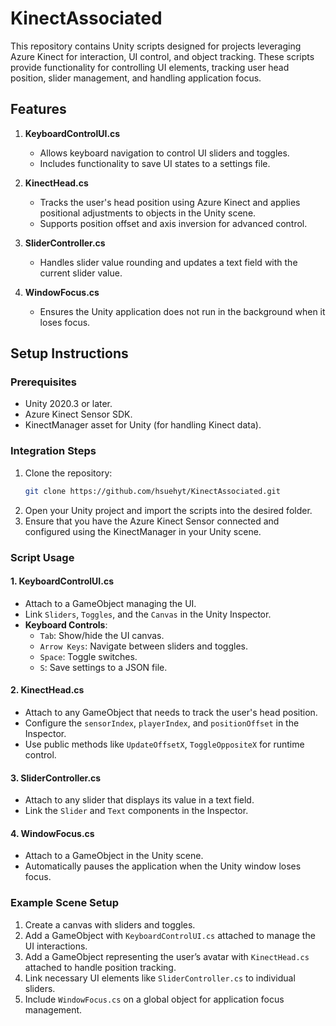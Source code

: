 # KinectAssociated

This repository contains Unity scripts designed for projects leveraging Azure Kinect for interaction, UI control, and object tracking. These scripts provide functionality for controlling UI elements, tracking user head position, slider management, and handling application focus.

## Features

1. **KeyboardControlUI.cs**  
   - Allows keyboard navigation to control UI sliders and toggles.  
   - Includes functionality to save UI states to a settings file.  

2. **KinectHead.cs**  
   - Tracks the user's head position using Azure Kinect and applies positional adjustments to objects in the Unity scene.  
   - Supports position offset and axis inversion for advanced control.  

3. **SliderController.cs**  
   - Handles slider value rounding and updates a text field with the current slider value.  

4. **WindowFocus.cs**  
   - Ensures the Unity application does not run in the background when it loses focus.  

## Setup Instructions

### Prerequisites

- Unity 2020.3 or later.
- Azure Kinect Sensor SDK.
- KinectManager asset for Unity (for handling Kinect data).

### Integration Steps

1. Clone the repository:
   ```bash
   git clone https://github.com/hsuehyt/KinectAssociated.git
   ```
2. Open your Unity project and import the scripts into the desired folder.
3. Ensure that you have the Azure Kinect Sensor connected and configured using the KinectManager in your Unity scene.

### Script Usage

#### 1. KeyboardControlUI.cs
- Attach to a GameObject managing the UI.
- Link `Sliders`, `Toggles`, and the `Canvas` in the Unity Inspector.
- **Keyboard Controls**:
  - `Tab`: Show/hide the UI canvas.
  - `Arrow Keys`: Navigate between sliders and toggles.
  - `Space`: Toggle switches.
  - `S`: Save settings to a JSON file.

#### 2. KinectHead.cs
- Attach to any GameObject that needs to track the user's head position.
- Configure the `sensorIndex`, `playerIndex`, and `positionOffset` in the Inspector.
- Use public methods like `UpdateOffsetX`, `ToggleOppositeX` for runtime control.

#### 3. SliderController.cs
- Attach to any slider that displays its value in a text field.
- Link the `Slider` and `Text` components in the Inspector.

#### 4. WindowFocus.cs
- Attach to a GameObject in the Unity scene.
- Automatically pauses the application when the Unity window loses focus.

### Example Scene Setup

1. Create a canvas with sliders and toggles.
2. Add a GameObject with `KeyboardControlUI.cs` attached to manage the UI interactions.
3. Add a GameObject representing the user’s avatar with `KinectHead.cs` attached to handle position tracking.
4. Link necessary UI elements like `SliderController.cs` to individual sliders.
5. Include `WindowFocus.cs` on a global object for application focus management.
